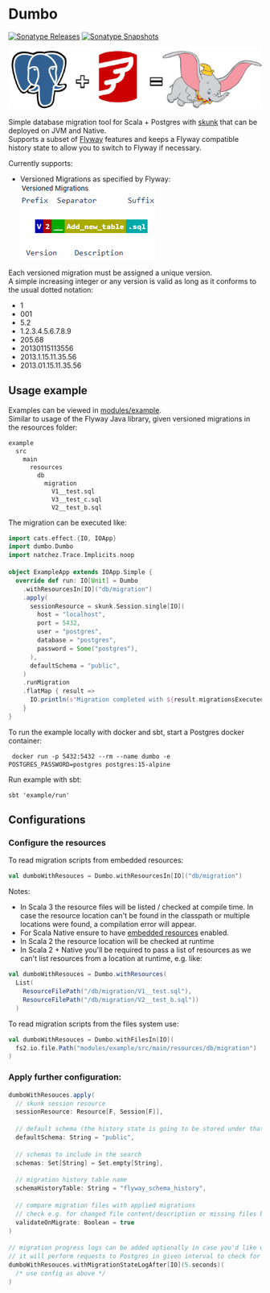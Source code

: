 # Dumbo

[![Sonatype Releases](https://img.shields.io/nexus/r/https/oss.sonatype.org/dev.rolang/dumbo_2.13.svg?label=Sonatype%20Release)](https://oss.sonatype.org/content/repositories/releases/dev/rolang/dumbo_2.13/)
[![Sonatype Snapshots](https://img.shields.io/nexus/s/https/oss.sonatype.org/dev.rolang/dumbo_2.13.svg?label=Sonatype%20Snapshot)](https://oss.sonatype.org/content/repositories/snapshots/dev/rolang/dumbo_2.13/)

![Logo](./docs/assets/logo.png)

Simple database migration tool for Scala + Postgres with [skunk](https://typelevel.org/skunk/) that can be deployed on JVM and Native.  
Supports a subset of [Flyway](https://flywaydb.org) features and keeps a Flyway compatible history state to allow you to switch to Flyway if necessary.

Currently supports:

- Versioned Migrations as specified by Flyway:  
  ![Versioned Migrations](./docs/assets/versioned_migrations.png)

Each versioned migration must be assigned a unique version.  
 A simple increasing integer or any version is valid as long as it conforms to the usual dotted notation:

- 1
- 001
- 5.2
- 1.2.3.4.5.6.7.8.9
- 205.68
- 20130115113556
- 2013.1.15.11.35.56
- 2013.01.15.11.35.56

## Usage example

Examples can be viewed in [modules/example](./modules/example/).  
Similar to usage of the Flyway Java library, given versioned migrations in the resources folder:

```
example
  src
    main
      resources
        db
          migration
            V1__test.sql
            V3__test_c.sql
            V2__test_b.sql
```

The migration can be executed like:

```scala
import cats.effect.{IO, IOApp}
import dumbo.Dumbo
import natchez.Trace.Implicits.noop

object ExampleApp extends IOApp.Simple {
  override def run: IO[Unit] = Dumbo
    .withResourcesIn[IO]("db/migration")
    .apply(
      sessionResource = skunk.Session.single[IO](
        host = "localhost",
        port = 5432,
        user = "postgres",
        database = "postgres",
        password = Some("postgres"),
      ),
      defaultSchema = "public",
    )
    .runMigration
    .flatMap { result =>
      IO.println(s"Migration completed with ${result.migrationsExecuted} migrations")
    }
}

```

To run the example locally with docker and sbt, start a Postgres docker container:

```shell
 docker run -p 5432:5432 --rm --name dumbo -e POSTGRES_PASSWORD=postgres postgres:15-alpine
```

Run example with sbt:

```shell
sbt 'example/run'
```

## Configurations

### Configure the resources

To read migration scripts from embedded resources:

```scala
val dumboWithResouces = Dumbo.withResourcesIn[IO]("db/migration")
```

Notes:

- In Scala 3 the resource files will be listed / checked at compile time.
  In case the resource location can't be found in the classpath or multiple locations were found, a compilation error will appear.
- For Scala Native ensure to have [embedded resources](https://scala-native.org/en/stable/lib/javalib.html?highlight=resources#embedding-resources) enabled.
- In Scala 2 the resource location will be checked at runtime
- In Scala 2 + Native you'll be required to pass a list of resources as we can't list resources from a location at runtime, e.g. like:

```scala
val dumboWithResouces = Dumbo.withResources(
  List(
    ResourceFilePath("/db/migration/V1__test.sql"),
    ResourceFilePath("/db/migration/V2__test_b.sql"))
  )
```

To read migration scripts from the files system use:

```scala
val dumboWithResouces = Dumbo.withFilesIn[IO](
  fs2.io.file.Path("modules/example/src/main/resources/db/migration")
)
```

### Apply further configuration:

```scala
dumboWithResouces.apply(
  // skunk session resource
  sessionResource: Resource[F, Session[F]],

  // default schema (the history state is going to be stored under that schema)
  defaultSchema: String = "public",

  // schemas to include in the search
  schemas: Set[String] = Set.empty[String],

  // migration history table name
  schemaHistoryTable: String = "flyway_schema_history",

  // compare migration files with applied migrations
  // check e.g. for changed file content/description or missing files before migration
  validateOnMigrate: Boolean = true
)

// migration progress logs can be added optionally in case you'd like dumbo to provide some feedback on longer running queries
// it will perform requests to Postgres in given interval to check for queries that are causing the lock on migration history table
dumboWithResouces.withMigrationStateLogAfter[IO](5.seconds)(
  /* use config as above */
)
```
